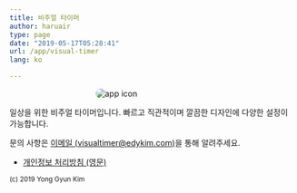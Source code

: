 ```yaml
---
title: 비주얼 타이머
author: haruair
type: page
date: "2019-05-17T05:28:41"
url: /app/visual-timer
lang: ko

---
```


<img src="/assets/en/apps/visual-timer/icon.png" alt="app icon" style="max-width: 200px; margin: 0 auto; border-radius: 10px; display: block;">

일상을 위한 비주얼 타이머입니다. 빠르고 직관적이며 깔끔한 디자인에 다양한 설정이 가능합니다.

문의 사항은 [이메일 (visualtimer@edykim.com)](mailto:visualtimer@edykim.com)을 통해 알려주세요.

- [개인정보 처리방침 (영문)](/app/visual-timer/privacy-policy)

<small>(c) 2019 Yong Gyun Kim</small>
